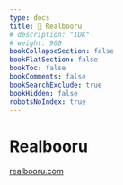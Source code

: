 ```yaml
---
type: docs
title: 🔷 Realbooru
# description: "IDK"
# weight: 900
bookCollapseSection: false
bookFlatSection: false
bookToc: false
bookComments: false
bookSearchExclude: true
bookHidden: false
robotsNoIndex: true
---
```


# Realbooru

[realbooru.com](https://realbooru.com?nt)
